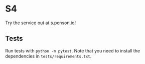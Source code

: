 # S4

Try the service out at s.penson.io!

## Tests

Run tests with `python -m pytest`. Note that you need to install the dependencies in `tests/requirements.txt`.
